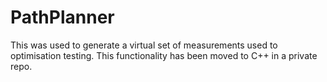# PathPlanner
This was used to generate a virtual set of measurements used to optimisation testing. This functionality has been moved to C++ in a private repo.
